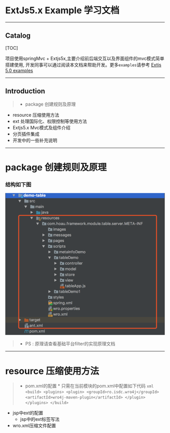 # ExtJs5.x Example 学习文档
-------
## Catalog

[TOC]

项目使用springMvc + Extjs5x,主要介绍前后端交互以及界面组件的mvc模式简单搭建使用,
开发同事可以通过阅读本文档来帮助开发。更多`examples`请参考 [Extjs 5.0 examples](http://examples.sencha.com/extjs/5.0.0/examples/kitchensink/)

----
## Introduction
>* package 创建规则及原理
* resource 压缩使用方法
* ext 处理国际化、权限控制等使用方法
* Extjs5.x Mvc模式及组件介绍
* 分页插件集成
* 开发中的一些补充说明

----
# package 创建规则及原理
### 结构如下图
![image](images/package.png)
  >* PS : 原理请查看基础平台filter的实现原理文档

----
# resource 压缩使用方法
>* pom.xml的配置
	* 只需在当前模块的pom.xml中配置如下代码
	```xml
		<build>
	        <plugins>
	            <plugin>
	                <groupId>ro.isdc.wro4j</groupId>
	                <artifactId>wro4j-maven-plugin</artifactId>
	            </plugin>
	        </plugins>
		</build>
	```
* jsp中ext的配置
	* jsp中的ext标签写法
* wro.xml压缩文件配置
